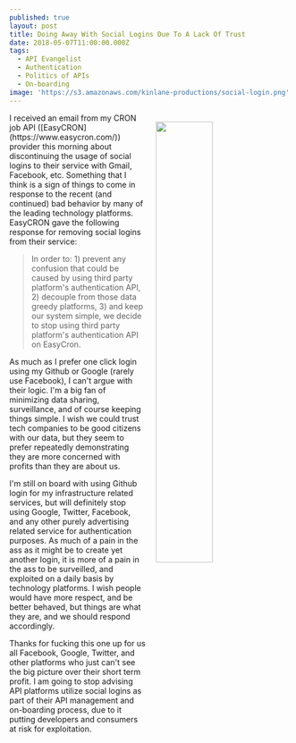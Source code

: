 ```yaml
---
published: true
layout: post
title: Doing Away With Social Logins Due To A Lack Of Trust
date: 2018-05-07T11:00:00.000Z
tags:
  - API Evangelist
  - Authentication
  - Politics of APIs
  - On-boarding
image: 'https://s3.amazonaws.com/kinlane-productions/social-login.png'
---
```

<p><img src="{{ page.image }}" width="45%" align="right" style="padding: 15px;" /></p>I received an email from my CRON job API ([EasyCRON](https://www.easycron.com/)) provider this morning about discontinuing the usage of social logins to their service with Gmail, Facebook, etc. Something that I think is a sign of things to come in response to the recent (and continued) bad behavior by many of the leading technology platforms. EasyCRON gave the following response for removing social logins from their service:

> In order to: 1) prevent any confusion that could be caused by using third party platform's authentication API, 2) decouple from those data greedy platforms, 3) and keep our system simple, we decide to stop using third party platform's authentication API on EasyCron.

As much as I prefer one click login using my Github or Google (rarely use Facebook), I can't argue with their logic. I'm a big fan of minimizing data sharing, surveillance, and of course keeping things simple. I wish we could trust tech companies to be good citizens with our data, but they seem to prefer repeatedly demonstrating they are more concerned with profits than they are about us.

I'm still on board with using Github login for my infrastructure related services, but will definitely stop using Google, Twitter, Facebook, and any other purely advertising related service for authentication purposes. As much of a pain in the ass as it might be to create yet another login, it is more of a pain in the ass to be surveilled, and exploited on a daily basis by technology platforms. I wish people would have more respect, and be better behaved, but things are what they are, and we should respond accordingly.

Thanks for fucking this one up for us all Facebook, Google, Twitter, and other platforms who just can't see the big picture over their short term profit. I am going to stop advising API platforms utilize social logins as part of their API management and on-boarding process, due to  it putting developers and consumers at risk for exploitation.
